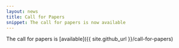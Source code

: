 ```yaml
---
layout: news
title: Call for Papers
snippet: The call for papers is now available
---
```


The call for papers is [available]({{ site.github_url }}/call-for-papers)